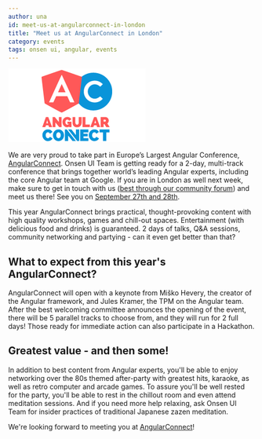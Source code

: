 ```yaml
---
author: una
id: meet-us-at-angularconnect-in-london
title: "Meet us at AngularConnect in London"
category: events
tags: onsen ui, angular, events
---
```


![AngularConnect 2016](/blog/content/images/2016/Sep/angularconnect.png)

We are very proud to take part in Europe’s Largest Angular Conference, [AngularConnect](http://angularconnect.com/2016). Onsen UI Team is getting ready for a 2-day, multi-track conference that brings together world’s leading Angular experts, including the core Angular team at Google. If you are in London as well next week, make sure to get in touch with us ([best through our community forum](https://community.onsen.io/)) and meet us there! See you on [September 27th and 28th](http://angularconnect.com/2016).

<!-- more -->

This year AngularConnect brings  practical, thought-provoking content with high quality workshops, games and chill-out spaces. Entertainment (with delicious food and drinks) is guaranteed. 2 days of talks, Q&A sessions, community networking and partying - can it even get better than that?

## What to expect from this year's AngularConnect?

AngularConnect will open with a keynote from Miško Hevery, the creator of the Angular framework, and Jules Kramer, the TPM on the Angular team. After the best welcoming committee announces the opening of the event, there will be 5 parallel tracks to choose from, and they will run for 2 full days! Those ready for immediate action can also participate in a Hackathon.


## Greatest value - and then some!

In addition to best content from Angular experts, you'll be able to enjoy networking over the 80s themed after-party with greatest hits, karaoke, as well as retro computer and arcade games. To assure you'll be well rested for the party, you'll be able to rest in the chillout room and even attend meditation sessions. And if you need more help relaxing, ask Onsen UI Team for insider practices of traditional Japanese zazen meditation.

We're looking forward to meeting you at [AngularConnect](http://angularconnect.com/2016)!
